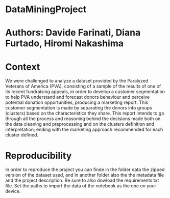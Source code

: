 # DataMiningProject

# Authors: Davide Farinati, Diana Furtado, Hiromi Nakashima

# Context

We were challenged to analyze a dataset provided by the Paralyzed Veterans of America (PVA), consisting of a sample of the results of one of its recent fundraising appeals, in order to develop a customer segmentation to help PVA understand and forecast donors behaviour and perceive potential donation opportunities, producing a marketing report.
This customer segmentation is made by separating the donors into groups (clusters) based on the characteristics they share.
This report intends to go through all the process and reasoning behind the decisions made both on the data cleaning and preprocessing and on the clusters definition and interpretation; ending with the marketing approach recommended for each cluster defined.

# Reproducibility

In order to reproduce the project you can finde in the folder data the zipped version of the dataset used, and in another folder also the the metadata file and the project description. Be sure to also dowload the requirements.txt file. Set the paths to import the data of the notebook as the one on your device.
